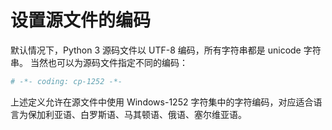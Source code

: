 <!--
 * @Github       : https://github.com/superzhc/BigData-A-Question
 * @Author       : SUPERZHC
 * @CreateDate   : 2021-02-20 17:10:14
 * @LastEditTime : 2021-02-20 17:11:02
 * @Copyright 2021 SUPERZHC
-->
# 设置源文件的编码

默认情况下，Python 3 源码文件以 UTF-8 编码，所有字符串都是 unicode 字符串。 当然也可以为源码文件指定不同的编码：

```py
# -*- coding: cp-1252 -*-
```

上述定义允许在源文件中使用 Windows-1252 字符集中的字符编码，对应适合语言为保加利亚语、白罗斯语、马其顿语、俄语、塞尔维亚语。